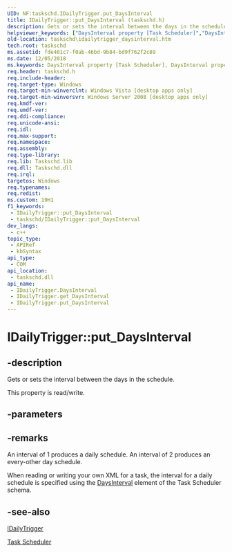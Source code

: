 ```yaml
---
UID: NF:taskschd.IDailyTrigger.put_DaysInterval
title: IDailyTrigger::put_DaysInterval (taskschd.h)
description: Gets or sets the interval between the days in the schedule.
helpviewer_keywords: ["DaysInterval property [Task Scheduler]","DaysInterval property [Task Scheduler]","IDailyTrigger interface","IDailyTrigger interface [Task Scheduler]","DaysInterval property","IDailyTrigger.DaysInterval","IDailyTrigger.put_DaysInterval","IDailyTrigger::DaysInterval","IDailyTrigger::get_DaysInterval","IDailyTrigger::put_DaysInterval","put_DaysInterval","taskschd.idailytrigger_daysinterval","taskschd/IDailyTrigger::DaysInterval","taskschd/IDailyTrigger::get_DaysInterval","taskschd/IDailyTrigger::put_DaysInterval"]
old-location: taskschd\idailytrigger_daysinterval.htm
tech.root: taskschd
ms.assetid: fde401c7-f0ab-46bd-9b84-bd9f762f2c89
ms.date: 12/05/2018
ms.keywords: DaysInterval property [Task Scheduler], DaysInterval property [Task Scheduler],IDailyTrigger interface, IDailyTrigger interface [Task Scheduler],DaysInterval property, IDailyTrigger.DaysInterval, IDailyTrigger.put_DaysInterval, IDailyTrigger::DaysInterval, IDailyTrigger::get_DaysInterval, IDailyTrigger::put_DaysInterval, put_DaysInterval, taskschd.idailytrigger_daysinterval, taskschd/IDailyTrigger::DaysInterval, taskschd/IDailyTrigger::get_DaysInterval, taskschd/IDailyTrigger::put_DaysInterval
req.header: taskschd.h
req.include-header: 
req.target-type: Windows
req.target-min-winverclnt: Windows Vista [desktop apps only]
req.target-min-winversvr: Windows Server 2008 [desktop apps only]
req.kmdf-ver: 
req.umdf-ver: 
req.ddi-compliance: 
req.unicode-ansi: 
req.idl: 
req.max-support: 
req.namespace: 
req.assembly: 
req.type-library: 
req.lib: Taskschd.lib
req.dll: Taskschd.dll
req.irql: 
targetos: Windows
req.typenames: 
req.redist: 
ms.custom: 19H1
f1_keywords:
 - IDailyTrigger::put_DaysInterval
 - taskschd/IDailyTrigger::put_DaysInterval
dev_langs:
 - c++
topic_type:
 - APIRef
 - kbSyntax
api_type:
 - COM
api_location:
 - taskschd.dll
api_name:
 - IDailyTrigger.DaysInterval
 - IDailyTrigger.get_DaysInterval
 - IDailyTrigger.put_DaysInterval
---
```


# IDailyTrigger::put_DaysInterval


## -description

Gets or sets the interval between the days in the schedule.

This property is read/write.

## -parameters

## -remarks

An interval of 1 produces a daily schedule. An interval of 2 produces an every-other day schedule.

When reading or writing your own XML for a task, the interval for a daily schedule is specified using the <a href="https://docs.microsoft.com/windows/desktop/TaskSchd/taskschedulerschema-daysinterval-dailyscheduletype-element">DaysInterval</a> element of the Task Scheduler schema.

## -see-also

<a href="https://docs.microsoft.com/windows/desktop/api/taskschd/nn-taskschd-idailytrigger">IDailyTrigger</a>



<a href="https://docs.microsoft.com/windows/desktop/TaskSchd/task-scheduler-start-page">Task Scheduler</a>

